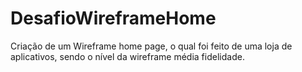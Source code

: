 # DesafioWireframeHome
Criação de um Wireframe home page, o qual foi feito de uma loja de aplicativos, sendo o nível da wireframe média fidelidade.
